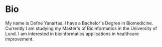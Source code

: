 # Bio

My name is Defne Yanartas. I have a Bachelor's Degree in Biomedicine. Currently I am studying my Master's of Bioinformatics in the University of Lund. I am interested in bioinformatics applications in healthcare improvement. 
